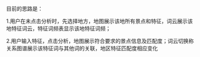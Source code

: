 目前的思路是：

1.用户在未点击分析时，先选择地方，地图展示该地所有景点和特征，词云展示该地特征词云，特征词频表显示该地特征词频；

2.用户输入特征，点击分析，地图展示符合要求的景点信息及匹配度；词云切换称关系图谱展示该特征词与其他词的关联，地区特征匹配度相应变化